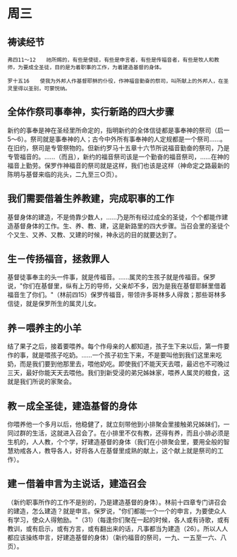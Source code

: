 # 周三

## 祷读经节
```
弗四11～12　　祂所赐的，有些是使徒，有些是申言者，有些是传福音者，有些是牧人和教师，为要成全圣徒，目的是为着职事的工作，为着建造基督的身体。

罗十五16　　使我为外邦人作基督耶稣的仆役，作神福音勤奋的祭司，叫所献上的外邦人，在圣灵里得以圣别，可蒙悦纳。
```

## 全体作祭司事奉神，实行新路的四大步骤

新约的事奉是神在圣经里所命定的，指明新约的全体信徒都是事奉神的祭司（启一5～6）。祭司就是事奉神的人；古今中外所有事奉神的人定规都是一个祭司......。在旧约，祭司是专管祭物的。但新约罗马十五章十六节所说福音勤奋的祭司，乃是专管福音的。......（而且），新约的福音祭司该是一个勤奋的福音祭司，......在神的福音上勤劳。保罗作神福音的祭司就是这样，我们也该是这样（神命定之路最新的陈明与基督来临的兆头，二九至三○页）。

## 我们需要借着生养教建，完成职事的工作

基督身体的建造，不是倚靠少数人，......乃是所有经过成全的圣徒，个个都能作建造基督身体的工作。生、养、教、建，这是新路里的四大步骤。当召会里的圣徒个个又生、又养、又教、又建的时候，神永远的目的就要达到了。

## 生－传扬福音，拯救罪人

基督徒事奉主的头一件事，就是传福音。......属灵的生孩子就是传福音。保罗说，"你们在基督里，纵有上万的导师，父亲却不多，因为是我在基督耶稣里借着福音生了你们。"（林前四15）保罗传福音，带领许多哥林多人得救；那些哥林多信徒，就是保罗所生的属灵儿女。

## 养－喂养主的小羊

结了果子之后，接着要喂养。每个作母亲的人都知道，孩子生下来以后，第一件要作的事，就是喂孩子吃奶。......一个孩子初生下来，不是要叫他到我们这里来吃奶，而是我们要到他那里去，喂他奶吃。即使我们不能天天去喂，最迟也不可晚过三天，最好你能天天去喂他。我们到新受浸的弟兄姊妹家，喂养人属灵的粮食，这就是我们所说的家聚会。

## 教－成全圣徒，建造基督的身体

你喂养他一个多月以后，他稳健了，就立刻带他到小排聚会里接触弟兄姊妹们，一同过群的生活，这就进入召会了。在小排里不仅有教，还得有养，而且小排必须是生机的，人人教，个个学，好建造基督的身体（我们在小排聚会里，要用全般的智慧劝戒各人，教导各人，好将各人在基督里成熟的献上，这个献上就是祭司的工作）。

## 建－借着申言为主说话，建造召会

（新约职事所作的工作不是别的，乃是建造基督的身体）。林前十四章专门讲召会的建造，怎么建造？就是申言。保罗说，"你们都能一个一个的申言，为要使众人有学习，使众人得勉励。"（31）（每逢你们聚在一起的时候，各人或有诗歌，或有教训，或有启示，或有方言，或有翻出来的话，凡事都当为建造（26）。所以人人都应该操练申言，好建造基督的身体）（新约福音的祭司，一九、一五至一六、八页）。

